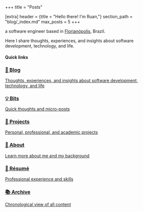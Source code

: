 +++
title = "Posts"

[extra]
header = {title = "Hello there! I'm Ruan,"}
section_path = "blog/_index.md"
max_posts = 5
+++

a software engineer based in [Florianópolis](https://en.wikipedia.org/wiki/Florian%C3%B3polis), Brazil.

Here I share thoughts, experiences, and insights about software development, technology, and life.

#### Quick links

<div class="quick-links-grid">

<a href="/blog" class="quick-link-card">
    <h3 class="quick-link-title">
        <span class="quick-link-icon">📝</span>
        Blog
    </h3>
    <p class="quick-link-description">
        Thoughts, experiences, and insights about software development, technology, and life
    </p>
</a>

<a href="/bits" class="quick-link-card">
    <h3 class="quick-link-title">
        <span class="quick-link-icon">💡</span>
        Bits
    </h3>
    <p class="quick-link-description">
        Quick thoughts and micro-posts
    </p>
</a>

<a href="/projects" class="quick-link-card">
    <h3 class="quick-link-title">
        <span class="quick-link-icon">🚀</span>
        Projects
    </h3>
    <p class="quick-link-description">
        Personal, professional, and academic projects
    </p>
</a>

<a href="/about" class="quick-link-card">
    <h3 class="quick-link-title">
        <span class="quick-link-icon">👋</span>
        About
    </h3>
    <p class="quick-link-description">
        Learn more about me and my background
    </p>
</a>

<a href="/about/resume" class="quick-link-card">
    <h3 class="quick-link-title">
        <span class="quick-link-icon">📄</span>
        Résumé
    </h3>
    <p class="quick-link-description">
        Professional experience and skills
    </p>
</a>

<a href="/archive" class="quick-link-card">
    <h3 class="quick-link-title">
        <span class="quick-link-icon">📚</span>
        Archive
    </h3>
    <p class="quick-link-description">
        Chronological view of all content
    </p>
</a>

</div>
